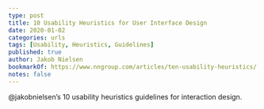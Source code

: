 ```yaml
---
type: post
title: 10 Usability Heuristics for User Interface Design
date: 2020-01-02
categories: urls
tags: [Usability, Heuristics, Guidelines]
published: true
author: Jakob Nielsen
bookmarkOf: https://www.nngroup.com/articles/ten-usability-heuristics/
notes: false
---
```


@jakobnielsen’s 10 usability heuristics guidelines for interaction design.